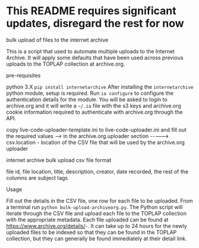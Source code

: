 # This README requires significant updates, disregard the rest for now

bulk upload of files to the internet archive

This is a script that used to automate multiple uploads to the Internet Archive.  It will apply some defaults that have been used across
previous uploads to the TOPLAP collection at archive.org.

pre-requisites

python 3.X
`pip install internetarchive`
After installing the `internetarchive` python module, setup is required.  Run `ia configure` to configure the authentication details for the module.  You will be asked to login to archive.org and it will write a `~/.ia` file with the s3 keys and archive.org cookie information required to authenticate with archive.org through the API.


copy live-code-uploader-template.ini to live-code-uploader.ini and fill out the required values
--> in the archive.org.uploader section
-----> csv.location - location of the CSV file that will be used by the archive.org uploader

internet archive bulk upload csv file format

file id, file location, title, description, creator, date recorded, the rest of the columns are subject tags

Usage

Fill out the details in the CSV file, one row for each file to be uploaded.
From a terminal run `python bulk-upload-archiveorg.py`.  The Python script will iterate through the CSV file and upload each file to the TOPLAP collection with the appropriate metadata.  Each file uploaded can be found at https://www.archive.org/details/<prefix>-<file id>.  It can take up to 24 hours for the newly uploaded files to be indexed so that they can be found in the TOPLAP collection, but they can generally be found immediately at their detail link.

